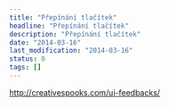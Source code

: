 ```yaml
---
title: "Přepínání tlačítek"
headline: "Přepínání tlačítek"
description: "Přepínání tlačítek"
date: "2014-03-16"
last_modification: "2014-03-16"
status: 0
tags: []
---
```


http://creativespooks.com/ui-feedbacks/